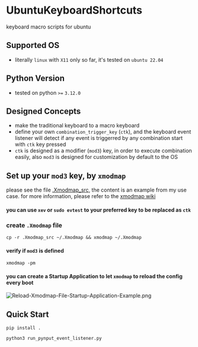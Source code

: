# UbuntuKeyboardShortcuts

keyboard macro scripts for ubuntu

## Supported OS

- literally `linux` with `X11` only so far, it's tested on `ubuntu 22.04`

## Python Version

- tested on python `>=` `3.12.0`

## Designed Concepts

- make the traditional keyboard to a macro keyboard
- define your own `combination_trigger_key` (`ctk`), and the keyboard event listener will detect if any event is
  triggerred by any combination start with `ctk` key pressed
- `ctk` is designed as a modifier (`mod3`) key, in order to execute combination easily, also `mod3` is designed for
  customization by default to the OS

## Set up your `mod3` key, by `xmodmap`

please see the file [.Xmodmap_src](.Xmodmap_src), the content is an example from my use case.
for more information, please refer to the [xmodmap wiki](https://github.com/jet-c-21/UbuntuKeyboardMacros/wiki/xmodmap)

#### you can use `xev` or `sudo evtest` to your preferred key to be replaced as `ctk`

### create `.Xmodmap` file

```shell
cp -r .Xmodmap_src ~/.Xmodmap && xmodmap ~/.Xmodmap
```

#### verify if `mod3` is defined

```shell
xmodmap -pm
```

#### you can create a Startup Application to let `xmodmap` to reload the config every boot

![Reload-Xmodmap-File-Startup-Application-Example.png](https://hackmd.io/_uploads/H12_eP641l.jpg)

## Quick Start

```
pip install .
```

```
python3 run_pynput_event_listener.py
```





